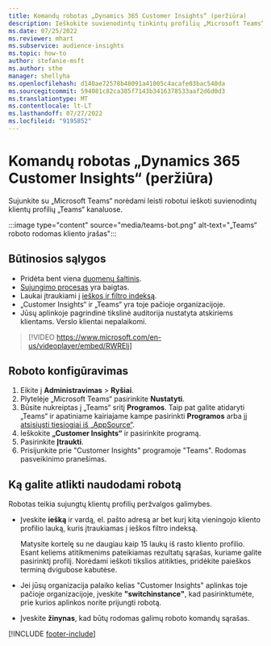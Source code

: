 ```yaml
---
title: Komandų robotas „Dynamics 365 Customer Insights“ (peržiūra)
description: Ieškokite suvienodintų tinkintų profilių „Microsoft Teams“ su roboto pagalba.
ms.date: 07/25/2022
ms.reviewer: mhart
ms.subservice: audience-insights
ms.topic: how-to
author: stefanie-msft
ms.author: sthe
manager: shellyha
ms.openlocfilehash: d140ae72578b48091a41005c4acafe03bac540da
ms.sourcegitcommit: 594081c82ca385f7143b3416378533aaf2d6d0d3
ms.translationtype: MT
ms.contentlocale: lt-LT
ms.lasthandoff: 07/27/2022
ms.locfileid: "9195852"
---
```

# <a name="teams-bot-for-dynamics-365-customer-insights-preview"></a>Komandų robotas „Dynamics 365 Customer Insights“ (peržiūra)

Sujunkite su „Microsoft Teams“ norėdami leisti robotui ieškoti suvienodintų klientų profilių „Teams“ kanaluose.

:::image type="content" source="media/teams-bot.png" alt-text="„Teams“ roboto rodomas kliento įrašas":::

## <a name="prerequisites"></a>Būtinosios sąlygos

- Pridėta bent viena [duomenų šaltinis](data-sources.md).
- [Sujungimo procesas](data-unification.md) yra baigtas.
- Laukai įtraukiami į [ieškos ir filtro indeksą](search-filter-index.md).
- „Customer Insights“ ir „Teams“ yra toje pačioje organizacijoje.
- Jūsų aplinkoje pagrindinė tikslinė auditorija nustatyta atskiriems klientams. Verslo klientai nepalaikomi.


> [!VIDEO https://www.microsoft.com/en-us/videoplayer/embed/RWRElj]

## <a name="configure-the-bot"></a>Roboto konfigūravimas

1. Eikite į **Administravimas** > **Ryšiai**.
1. Plytelėje „Microsoft Teams“ pasirinkite **Nustatyti**.
1. Būsite nukreiptas į „Teams“ sritį **Programos**. Taip pat galite atidaryti „Teams“ ir apatiniame kairiajame kampe pasirinkti **Programos** arba [jį atsisiųsti tiesiogiai iš „AppSource“](https://go.microsoft.com/fwlink/?linkid=2124104).
1. Ieškokite **„Customer Insights“** ir pasirinkite programą.
1. Pasirinkite **Įtraukti**.
1. Prisijunkite prie "Customer Insights" programoje "Teams". Rodomas pasveikinimo pranešimas.

## <a name="things-you-can-do-with-the-bot"></a>Ką galite atlikti naudodami robotą

Robotas teikia sujungtų klientų profilių peržvalgos galimybes.

- Įveskite **iešką** ir vardą, el. pašto adresą ar bet kurį kitą vieningojo kliento profilio lauką, kuris įtraukiamas į ieškos filtro indeksą.

  Matysite kortelę su ne daugiau kaip 15 laukų iš rasto kliento profilio. Esant keliems atitikmenims pateikiamas rezultatų sąrašas, kuriame galite pasirinktį profilį. Norėdami ieškoti tikslios atitikties, pridėkite paieškos terminą dvigubose kabutėse.

- Jei jūsų organizacija palaiko kelias "Customer Insights" aplinkas toje pačioje organizacijoje, įveskite **"switchinstance"**, kad pasirinktumėte, prie kurios aplinkos norite prijungti robotą.

- Įveskite **žinynas**, kad būtų rodomas galimų roboto komandų sąrašas.  

[!INCLUDE [footer-include](includes/footer-banner.md)]